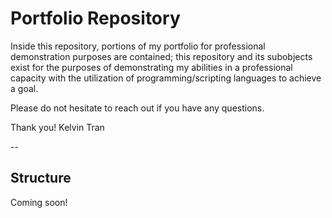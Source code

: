 # Portfolio Repository

Inside this repository, portions of my portfolio for professional demonstration purposes are contained; this repository and its subobjects exist for the purposes of demonstrating my abilities in a professional capacity with the utilization of programming/scripting languages to achieve a goal.

Please do not hesitate to reach out if you have any questions.

Thank you!
Kelvin Tran

--
## Structure
Coming soon!
